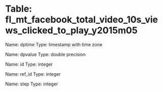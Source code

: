 Table: fl_mt_facebook_total_video_10s_views_clicked_to_play_y2015m05
====================================================================

Name: dptime
Type: timestamp with time zone

Name: dpvalue
Type: double precision

Name: id
Type: integer

Name: ref_id
Type: integer

Name: step
Type: integer

